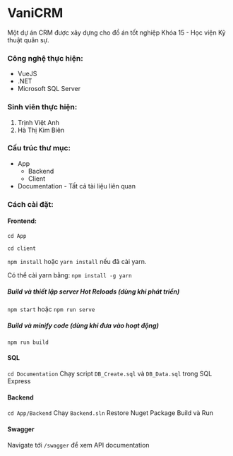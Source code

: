 # VaniCRM
Một dự án CRM được xây dựng cho đồ án tốt nghiệp Khóa 15 - Học viện Kỹ thuật quân sự.

### Công nghệ thực hiện:

- VueJS
- .NET
- Microsoft SQL Server

### Sinh viên thực hiện:

1. Trịnh Việt Anh
2. Hà Thị Kim Biên

### Cấu trúc thư mục:

- App
    - Backend
    - Client
- Documentation - Tất cả tài liệu liên quan

### Cách cài đặt:

#### Frontend:
``` cd App ```

``` cd client ```

``` npm install ``` hoặc ``` yarn install ``` nếu đã cài yarn.

Có thể cài yarn bằng: ```npm install -g yarn```

##### Build và thiết lập server Hot Reloads (dùng khi phát triển)
```npm start``` hoặc ``` npm run serve ```

##### Build và minify code (dùng khi đưa vào hoạt động)
```npm run build```

#### SQL
```cd Documentation```
Chạy script ```DB_Create.sql``` và ```DB_Data.sql``` trong SQL Express

#### Backend
```cd App/Backend```
Chạy ```Backend.sln```
Restore Nuget Package
Build và Run

#### Swagger
Navigate tới ```/swagger``` để xem API documentation
